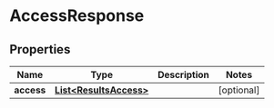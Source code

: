 

# AccessResponse


## Properties

| Name | Type | Description | Notes |
|------------ | ------------- | ------------- | -------------|
|**access** | [**List&lt;ResultsAccess&gt;**](ResultsAccess.md) |  |  [optional] |



